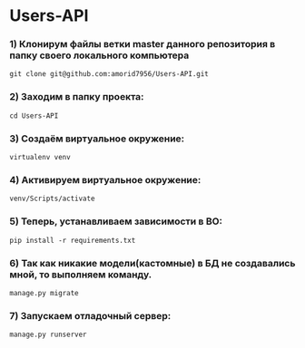 # Users-API
### 1) Клонирум файлы ветки master данного репозитория в папку своего локального компьютера
`git clone git@github.com:amorid7956/Users-API.git`
### 2) Заходим в папку проекта:
`cd Users-API`
### 3) Создаём виртуальное окружение:
`virtualenv venv`
### 4) Активируем виртуальное окружение:
`venv/Scripts/activate`
### 5) Теперь, устанавливаем зависимости в ВО:
`pip install -r requirements.txt`
### 6) Так как никакие модели(кастомные) в БД не создавались мной, то выполняем команду.
`manage.py migrate`
### 7) Запускаем отладочный сервер:
`manage.py runserver`
